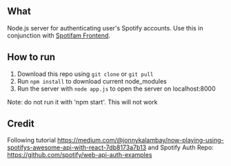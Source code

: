 ## What
Node.js server for authenticating user's Spotify accounts.
Use this in conjunction with [Spotifam Frontend](https://github.com/Spotifam/spotifam-frontend).

## How to run
1. Download this repo using `git clone` or `git pull`
2. Run `npm install` to download current node_modules
3. Run the server with `node app.js` to open the server on localhost:8000

Note: do not run it with 'npm start'. This will not work

## Credit
Following tutorial https://medium.com/@jonnykalambay/now-playing-using-spotifys-awesome-api-with-react-7db8173a7b13
and Spotify Auth Repo: https://github.com/spotify/web-api-auth-examples
